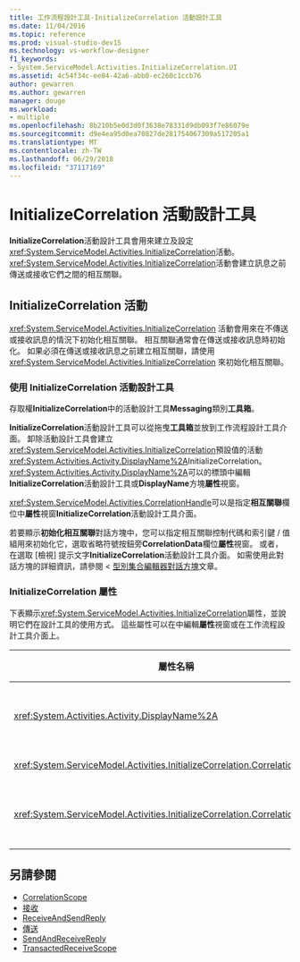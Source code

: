 ```yaml
---
title: 工作流程設計工具-InitializeCorrelation 活動設計工具
ms.date: 11/04/2016
ms.topic: reference
ms.prod: visual-studio-dev15
ms.technology: vs-workflow-designer
f1_keywords:
- System.ServiceModel.Activities.InitializeCorrelation.UI
ms.assetid: 4c54f34c-ee84-42a6-abb0-ec260c1ccb76
author: gewarren
ms.author: gewarren
manager: douge
ms.workload:
- multiple
ms.openlocfilehash: 8b210b5e0d3d0f3638e78331d9db093f7e86079e
ms.sourcegitcommit: d9e4ea95d0ea70827de281754067309a517205a1
ms.translationtype: MT
ms.contentlocale: zh-TW
ms.lasthandoff: 06/29/2018
ms.locfileid: "37117169"
---
```

# <a name="initializecorrelation-activity-designer"></a>InitializeCorrelation 活動設計工具

**InitializeCorrelation**活動設計工具會用來建立及設定<xref:System.ServiceModel.Activities.InitializeCorrelation>活動。 <xref:System.ServiceModel.Activities.InitializeCorrelation>活動會建立訊息之前傳送或接收它們之間的相互關聯。

## <a name="the-initializecorrelation-activity"></a>InitializeCorrelation 活動

<xref:System.ServiceModel.Activities.InitializeCorrelation> 活動會用來在不傳送或接收訊息的情況下初始化相互關聯。 相互關聯通常會在傳送或接收訊息時初始化。 如果必須在傳送或接收訊息之前建立相互關聯，請使用 <xref:System.ServiceModel.Activities.InitializeCorrelation> 來初始化相互關聯。

### <a name="using-the-initializecorrelation-activity-designer"></a>使用 InitializeCorrelation 活動設計工具

存取權**InitializeCorrelation**中的活動設計工具**Messaging**類別**工具箱**。

**InitializeCorrelation**活動設計工具可以從拖曳**工具箱**並放到工作流程設計工具介面。 卸除活動設計工具會建立<xref:System.ServiceModel.Activities.InitializeCorrelation>預設值的活動<xref:System.Activities.Activity.DisplayName%2A>InitializeCorrelation。 <xref:System.Activities.Activity.DisplayName%2A>可以的標頭中編輯**InitializeCorrelation**活動設計工具或**DisplayName**方塊**屬性**視窗。

<xref:System.ServiceModel.Activities.CorrelationHandle>可以是指定**相互關聯**欄位中**屬性**視窗**InitializeCorrelation**活動設計工具介面。

若要顯示**初始化相互關聯**對話方塊中，您可以指定相互關聯控制代碼和索引鍵 / 值組用來初始化它，選取省略符號按鈕旁**CorrelationData**欄位**屬性**視窗。 或者，在選取 [檢視] 提示文字**InitializeCorrelation**活動設計工具介面。 如需使用此對話方塊的詳細資訊，請參閱 <<c0> [ 型別集合編輯器對話方塊](../workflow-designer/type-collection-editor-dialog-box.md)文章。

### <a name="the-initializecorrelation-properties"></a>InitializeCorrelation 屬性

下表顯示<xref:System.ServiceModel.Activities.InitializeCorrelation>屬性，並說明它們在設計工具的使用方式。 這些屬性可以在中編輯**屬性**視窗或在工作流程設計工具介面上。

|屬性名稱|必要項|使用方式|
|-------------------|--------------|-----------|
|<xref:System.Activities.Activity.DisplayName%2A>|False|<xref:System.ServiceModel.Activities.InitializeCorrelation> 活動的易記名稱。 預設值為 InitializeCorrelation。<br /><br /> 雖然使用非預設值，做為易記<xref:System.Activities.Activity.DisplayName%2A>不是絕對必要，建議。|
|<xref:System.ServiceModel.Activities.InitializeCorrelation.Correlation%2A>|False|用於與相互關聯中工作流程活動相關聯的 <xref:System.ServiceModel.Activities.CorrelationHandle>。|
|<xref:System.ServiceModel.Activities.InitializeCorrelation.CorrelationData%2A>|False|相互關聯資料的字典，該字典會使訊息與工作流程執行個體產生關聯。<br /><br /> 使用**初始化相互關聯**對話方塊來設定<xref:System.ServiceModel.Activities.InitializeCorrelation.CorrelationData%2A>。 如需有關使用這個對話方塊中，請參閱[型別集合編輯器對話方塊](../workflow-designer/type-collection-editor-dialog-box.md)文章。|

## <a name="see-also"></a>另請參閱

- [CorrelationScope](../workflow-designer/correlationscope-activity-designer.md)
- [接收](../workflow-designer/receive-activity-designer.md)
- [ReceiveAndSendReply](../workflow-designer/receiveandsendreply-template-designer.md)
- [傳送](../workflow-designer/send-activity-designer.md)
- [SendAndReceiveReply](../workflow-designer/sendandreceivereply-template-designer.md)
- [TransactedReceiveScope](../workflow-designer/transactedreceivescope-activity-designer.md)